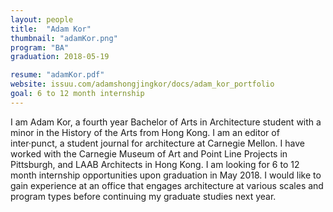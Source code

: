 ```yaml
---
layout: people
title:  "Adam Kor"
thumbnail: "adamKor.png"
program: "BA"
graduation: 2018-05-19

resume: "adamKor.pdf"
website: issuu.com/adamshongjingkor/docs/adam_kor_portfolio
goal: 6 to 12 month internship
---
```


I am Adam Kor, a fourth year Bachelor of Arts in Architecture student with a minor in the History of the Arts from Hong Kong. I am an editor of inter·punct, a student journal for architecture at Carnegie Mellon. I have worked with the Carnegie Museum of Art and Point Line Projects in Pittsburgh, and LAAB Architects in Hong Kong. I am looking for 6 to 12 month internship opportunities upon graduation in May 2018. I would like to gain experience at an office that engages architecture at various scales and program types before continuing my graduate studies next year.
